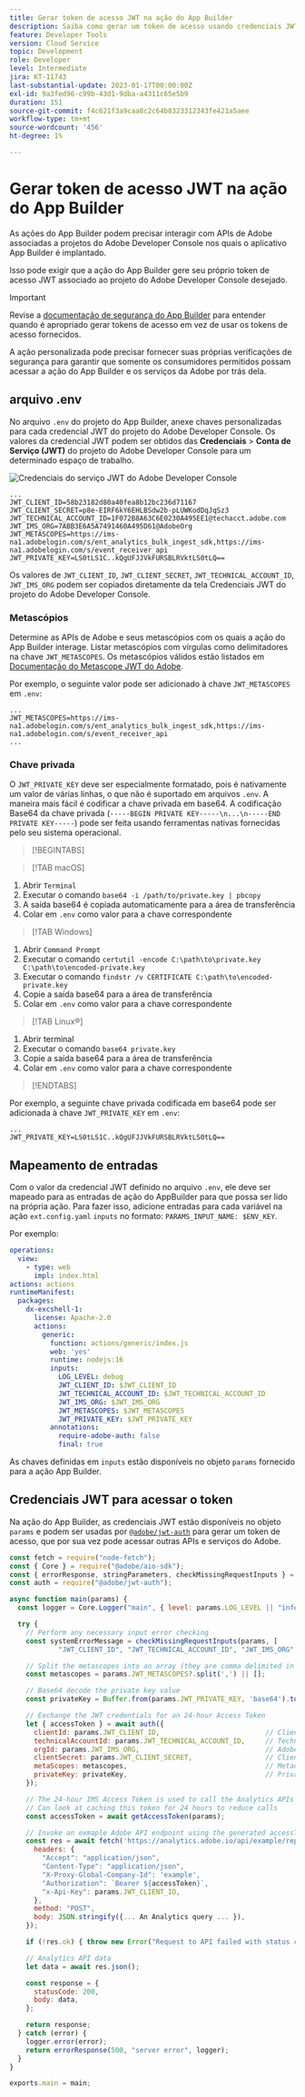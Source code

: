 ```yaml
---
title: Gerar token de acesso JWT na ação do App Builder
description: Saiba como gerar um token de acesso usando credenciais JWT para uso em uma ação do App Builder.
feature: Developer Tools
version: Cloud Service
topic: Development
role: Developer
level: Intermediate
jira: KT-11743
last-substantial-update: 2023-01-17T00:00:00Z
exl-id: 9a3fed96-c99b-43d1-9dba-a4311c65e5b9
duration: 151
source-git-commit: f4c621f3a9caa8c2c64b8323312343fe421a5aee
workflow-type: tm+mt
source-wordcount: '456'
ht-degree: 1%

---
```


# Gerar token de acesso JWT na ação do App Builder

As ações do App Builder podem precisar interagir com APIs de Adobe associadas a projetos do Adobe Developer Console nos quais o aplicativo App Builder é implantado.

Isso pode exigir que a ação do App Builder gere seu próprio token de acesso JWT associado ao projeto do Adobe Developer Console desejado.

>[!IMPORTANT]
>
> Revise a [documentação de segurança do App Builder](https://developer.adobe.com/app-builder/docs/guides/security/) para entender quando é apropriado gerar tokens de acesso em vez de usar os tokens de acesso fornecidos.
>
> A ação personalizada pode precisar fornecer suas próprias verificações de segurança para garantir que somente os consumidores permitidos possam acessar a ação do App Builder e os serviços da Adobe por trás dela.


## arquivo .env

No arquivo `.env` do projeto do App Builder, anexe chaves personalizadas para cada credencial JWT do projeto do Adobe Developer Console. Os valores da credencial JWT podem ser obtidos das __Credenciais__ > __Conta de Serviço (JWT)__ do projeto do Adobe Developer Console para um determinado espaço de trabalho.

![Credenciais do serviço JWT do Adobe Developer Console](./assets/jwt-auth/jwt-credentials.png)

```
...
JWT_CLIENT_ID=58b23182d80a40fea8b12bc236d71167
JWT_CLIENT_SECRET=p8e-EIRF6kY6EHLBSdw2b-pLUWKodDqJqSz3
JWT_TECHNICAL_ACCOUNT_ID=1F072B8A63C6E0230A495EE1@techacct.adobe.com
JWT_IMS_ORG=7ABB3E6A5A7491460A495D61@AdobeOrg
JWT_METASCOPES=https://ims-na1.adobelogin.com/s/ent_analytics_bulk_ingest_sdk,https://ims-na1.adobelogin.com/s/event_receiver_api
JWT_PRIVATE_KEY=LS0tLS1C..kQgUFJJVkFURSBLRVktLS0tLQ==
```

Os valores de `JWT_CLIENT_ID`, `JWT_CLIENT_SECRET`, `JWT_TECHNICAL_ACCOUNT_ID`, `JWT_IMS_ORG` podem ser copiados diretamente da tela Credenciais JWT do projeto do Adobe Developer Console.

### Metascópios

Determine as APIs de Adobe e seus metascópios com os quais a ação do App Builder interage. Listar metascópios com vírgulas como delimitadores na chave `JWT_METASCOPES`. Os metascópios válidos estão listados em [Documentação do Metascope JWT do Adobe](https://developer.adobe.com/developer-console/docs/guides/authentication/JWT/Scopes/).


Por exemplo, o seguinte valor pode ser adicionado à chave `JWT_METASCOPES` em `.env`:

```
...
JWT_METASCOPES=https://ims-na1.adobelogin.com/s/ent_analytics_bulk_ingest_sdk,https://ims-na1.adobelogin.com/s/event_receiver_api
...
```

### Chave privada

O `JWT_PRIVATE_KEY` deve ser especialmente formatado, pois é nativamente um valor de várias linhas, o que não é suportado em arquivos `.env`. A maneira mais fácil é codificar a chave privada em base64. A codificação Base64 da chave privada (`-----BEGIN PRIVATE KEY-----\n...\n-----END PRIVATE KEY-----`) pode ser feita usando ferramentas nativas fornecidas pelo seu sistema operacional.

>[!BEGINTABS]

>[!TAB macOS]

1. Abrir `Terminal`
1. Executar o comando `base64 -i /path/to/private.key | pbcopy`
1. A saída base64 é copiada automaticamente para a área de transferência
1. Colar em `.env` como valor para a chave correspondente

>[!TAB Windows]

1. Abrir `Command Prompt`
1. Executar o comando `certutil -encode C:\path\to\private.key C:\path\to\encoded-private.key`
1. Executar o comando `findstr /v CERTIFICATE C:\path\to\encoded-private.key`
1. Copie a saída base64 para a área de transferência
1. Colar em `.env` como valor para a chave correspondente

>[!TAB Linux®]

1. Abrir terminal
1. Executar o comando `base64 private.key`
1. Copie a saída base64 para a área de transferência
1. Colar em `.env` como valor para a chave correspondente

>[!ENDTABS]

Por exemplo, a seguinte chave privada codificada em base64 pode ser adicionada à chave `JWT_PRIVATE_KEY` em `.env`:

```
...
JWT_PRIVATE_KEY=LS0tLS1C..kQgUFJJVkFURSBLRVktLS0tLQ==
```

## Mapeamento de entradas

Com o valor da credencial JWT definido no arquivo `.env`, ele deve ser mapeado para as entradas de ação do AppBuilder para que possa ser lido na própria ação. Para fazer isso, adicione entradas para cada variável na ação `ext.config.yaml` `inputs` no formato: `PARAMS_INPUT_NAME: $ENV_KEY`.

Por exemplo:

```yaml
operations:
  view:
    - type: web
      impl: index.html
actions: actions
runtimeManifest:
  packages:
    dx-excshell-1:
      license: Apache-2.0
      actions:
        generic:
          function: actions/generic/index.js
          web: 'yes'
          runtime: nodejs:16
          inputs:
            LOG_LEVEL: debug
            JWT_CLIENT_ID: $JWT_CLIENT_ID
            JWT_TECHNICAL_ACCOUNT_ID: $JWT_TECHNICAL_ACCOUNT_ID
            JWT_IMS_ORG: $JWT_IMS_ORG
            JWT_METASCOPES: $JWT_METASCOPES
            JWT_PRIVATE_KEY: $JWT_PRIVATE_KEY
          annotations:
            require-adobe-auth: false
            final: true
```

As chaves definidas em `inputs` estão disponíveis no objeto `params` fornecido para a ação App Builder.


## Credenciais JWT para acessar o token

Na ação do App Builder, as credenciais JWT estão disponíveis no objeto `params` e podem ser usadas por [`@adobe/jwt-auth`](https://www.npmjs.com/package/@adobe/jwt-auth) para gerar um token de acesso, que por sua vez pode acessar outras APIs e serviços do Adobe.

```javascript
const fetch = require("node-fetch");
const { Core } = require("@adobe/aio-sdk");
const { errorResponse, stringParameters, checkMissingRequestInputs } = require("../utils");
const auth = require("@adobe/jwt-auth");

async function main(params) {
  const logger = Core.Logger("main", { level: params.LOG_LEVEL || "info" });

  try {
    // Perform any necessary input error checking
    const systemErrorMessage = checkMissingRequestInputs(params, [
            "JWT_CLIENT_ID", "JWT_TECHNICAL_ACCOUNT_ID", "JWT_IMS_ORG", "JWT_CLIENT_SECRET", "JWT_METASCOPES", "JWT_PRIVATE_KEY"], []);

    // Split the metascopes into an array (they are comma delimited in the .env file)
    const metascopes = params.JWT_METASCOPES?.split(',') || [];

    // Base64 decode the private key value
    const privateKey = Buffer.from(params.JWT_PRIVATE_KEY, 'base64').toString('utf-8');

    // Exchange the JWT credentials for an 24-hour Access Token
    let { accessToken } = await auth({
      clientId: params.JWT_CLIENT_ID,                          // Client Id
      technicalAccountId: params.JWT_TECHNICAL_ACCOUNT_ID,     // Technical Account Id
      orgId: params.JWT_IMS_ORG,                               // Adobe IMS Org Id
      clientSecret: params.JWT_CLIENT_SECRET,                  // Client Secret
      metaScopes: metascopes,                                  // Metadcopes defining level of access the access token should provide
      privateKey: privateKey,                                  // Private Key to sign the JWT
    });

    // The 24-hour IMS Access Token is used to call the Analytics APIs
    // Can look at caching this token for 24 hours to reduce calls
    const accessToken = await getAccessToken(params);

    // Invoke an exmaple Adobe API endpoint using the generated accessToken
    const res = await fetch('https://analytics.adobe.io/api/example/reports', {
      headers: {
        "Accept": "application/json",
        "Content-Type": "application/json",
        "X-Proxy-Global-Company-Id": 'example',
        "Authorization": `Bearer ${accessToken}`,
        "x-Api-Key": params.JWT_CLIENT_ID,
      },
      method: "POST",
      body: JSON.stringify({... An Analytics query ... }),
    });

    if (!res.ok) { throw new Error("Request to API failed with status code " + res.status);}

    // Analytics API data
    let data = await res.json();

    const response = {
      statusCode: 200,
      body: data,
    };

    return response;
  } catch (error) {
    logger.error(error);
    return errorResponse(500, "server error", logger);
  }
}

exports.main = main;
```
